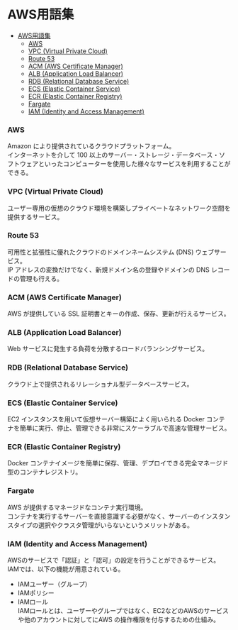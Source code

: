 # AWS用語集

- [AWS用語集](#aws用語集)
    - [AWS](#aws)
    - [VPC (Virtual Private Cloud)](#vpc-virtual-private-cloud)
    - [Route 53](#route-53)
    - [ACM (AWS Certificate Manager)](#acm-aws-certificate-manager)
    - [ALB (Application Load Balancer)](#alb-application-load-balancer)
    - [RDB (Relational Database Service)](#rdb-relational-database-service)
    - [ECS (Elastic Container Service)](#ecs-elastic-container-service)
    - [ECR (Elastic Container Registry)](#ecr-elastic-container-registry)
    - [Fargate](#fargate)
    - [IAM (Identity and Access Management)](#iam-identity-and-access-management)

### AWS
Amazon により提供されているクラウドプラットフォーム。  
インターネットを介して 100 以上のサーバー・ストレージ・データベース・ソフトウェアといったコンピューターを使用した様々なサービスを利用することができる。

### VPC (Virtual Private Cloud)
ユーザー専用の仮想のクラウド環境を構築しプライベートなネットワーク空間を提供するサービス。

### Route 53
可用性と拡張性に優れたクラウドのドメインネームシステム (DNS) ウェブサービス。  
IP アドレスの変換だけでなく、新規ドメイン名の登録やドメインの DNS レコードの管理も行える。

### ACM (AWS Certificate Manager)
AWS が提供している SSL 証明書とキーの作成、保存、更新が行えるサービス。

### ALB (Application Load Balancer)
Web サービスに発生する負荷を分散するロードバランシングサービス。

### RDB (Relational Database Service)
クラウド上で提供されるリレーショナル型データベースサービス。

### ECS (Elastic Container Service)
EC2 インスタンスを用いて仮想サーバー構築によく用いられる Docker コンテナを簡単に実行、停止、管理できる非常にスケーラブルで高速な管理サービス。

### ECR (Elastic Container Registry)
Docker コンテナイメージを簡単に保存、管理、デプロイできる完全マネージド型のコンテナレジストリ。

### Fargate
AWS が提供するマネージドなコンテナ実行環境。  
コンテナを実行するサーバーを直接意識する必要がなく、サーバーのインスタンスタイプの選択やクラスタ管理がいらないというメリットがある。

### IAM (Identity and Access Management)
AWSのサービスで「認証」と「認可」の設定を行うことができるサービス。
IAMでは、以下の機能が用意されている。
- IAMユーザー（グループ）
- IAMポリシー
- IAMロール  
IAMロールとは、ユーザーやグループではなく、EC2などのAWSのサービスや他のアカウントに対してにAWS の操作権限を付与するための仕組み。
